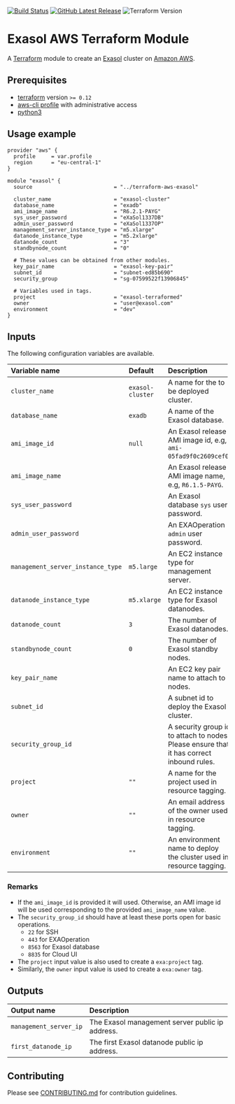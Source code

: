 [![Build Status][travis-badge]][travis-link]
[![GitHub Latest Release][gh-release-badge]][gh-release-link]
![Terraform Version][terraform-version]

# Exasol AWS Terraform Module

A [Terraform](https://www.terraform.io) module to create an
[Exasol](https://www.exasol.com) cluster on [Amazon
AWS](https://aws.amazon.com/).

## Prerequisites

* [terraform][terraform-install] version `>= 0.12`
* [aws-cli profile][aws-cli-profile] with administrative access
* [python3][python3-install]

## Usage example

```hcl
provider "aws" {
  profile     = var.profile
  region      = "eu-central-1"
}

module "exasol" {
  source                          = "../terraform-aws-exasol"

  cluster_name                    = "exasol-cluster"
  database_name                   = "exadb"
  ami_image_name                  = "R6.2.1-PAYG"
  sys_user_password               = "eXaSol1337DB"
  admin_user_password             = "eXaSol1337OP"
  management_server_instance_type = "m5.xlarge"
  datanode_instance_type          = "m5.2xlarge"
  datanode_count                  = "3"
  standbynode_count               = "0"

  # These values can be obtained from other modules.
  key_pair_name                   = "exasol-key-pair"
  subnet_id                       = "subnet-ed85b690"
  security_group                  = "sg-07599522f13906845"

  # Variables used in tags.
  project                         = "exasol-terraformed"
  owner                           = "user@exasol.com"
  environment                     = "dev"
}
```

## Inputs

The following configuration variables are available.

| Variable name                     | Default          | Description
|:----------------------------------|:-----------------|:---------------------------------------------------------------------------------------|
|``cluster_name``                   |``exasol-cluster``|A name for the to be deployed cluster.                                                  |
|``database_name``                  |``exadb``         |A name of the Exasol database.                                                          |
|``ami_image_id``                   |``null``          |An Exasol release AMI image id, e.g, `ami-05fad9f0c2609cef0`.                           |
|``ami_image_name``                 |*<none>*          |An Exasol release AMI image name, e.g, `R6.1.5-PAYG`.                                   |
|``sys_user_password``              |*<none>*          |An Exasol database `sys` user password.                                                 |
|``admin_user_password``            |*<none>*          |An EXAOperation `admin` user password.                                                  |
|``management_server_instance_type``|``m5.large``      |An EC2 instance type for management server.                                             |
|``datanode_instance_type``         |``m5.xlarge``     |An EC2 instance type for Exasol datanodes.                                              |
|``datanode_count``                 |``3``             |The number of Exasol datanodes.                                                         |
|``standbynode_count``              |``0``             |The number of Exasol standby nodes.                                                     |
|``key_pair_name``                  |*<none>*          |An EC2 key pair name to attach to nodes.                                                |
|``subnet_id``                      |*<none>*          |A subnet id to deploy the Exasol cluster.                                               |
|``security_group_id``              |*<none>*          |A security group id to attach to nodes. Please ensure that it has correct inbound rules.|
|``project``                        |``""``            |A name for the project used in resource tagging.                                        |
|``owner``                          |``""``            |An email address of the owner used in resource tagging.                                 |
|``environment``                    |``""``            |An environment name to deploy the cluster used in resource tagging.                     |

### Remarks

* If the `ami_image_id` is provided it will used. Otherwise, an AMI image id
  will be used corresponding to the provided `ami_image_name` value.
* The `security_group_id` should have at least these ports open for basic
  operations.
  * ``22`` for SSH
  * ``443`` for EXAOperation
  * ``8563`` for Exasol database
  * ``8835`` for Cloud UI
* The `project` input value is also used to create a `exa:project` tag.
* Similarly, the `owner` input value is used to create a `exa:owner` tag.

## Outputs

| Output name                       | Description
|:----------------------------------|:-----------------------------------------------|
|``management_server_ip``           |The Exasol management server public ip address. |
|``first_datanode_ip``              |The first Exasol datanode public ip address.    |

## Contributing

Please see [CONTRIBUTING.md](CONTRIBUTING.md) for contribution guidelines.

[travis-badge]: https://travis-ci.org/exasol/terraform-aws-exasol.svg?branch=master
[travis-link]: https://travis-ci.org/exasol/terraform-aws-exasol
[gh-release-badge]: https://img.shields.io/github/tag/exasol/terraform-aws-exasol.svg?label=latest
[gh-release-link]: https://github.com/exasol/terraform-aws-exasol/releases/latest
[terraform-version]: https://img.shields.io/badge/tf-%3E%3D0.12.0-blue.svg
[terraform-install]: https://www.terraform.io/downloads.html
[aws-cli]: https://docs.aws.amazon.com/cli/latest/userguide/cli-chap-install.html
[aws-cli-profile]: https://docs.aws.amazon.com/cli/latest/userguide/cli-configure-profiles.html
[python3-install]: https://www.python.org/downloads/
